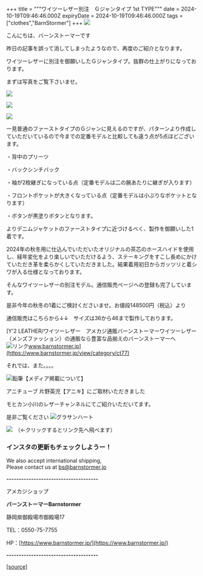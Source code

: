+++
title = """ワイツーレザー別注　Ｇジャンタイプ 1st TYPE"""
date = 2024-10-19T09:46:46.000Z
expiryDate = 2024-10-19T09:46:46.000Z
tags = ["clothes","BarnStormer"]
+++
[![](https://stat.ameba.jp/user_images/20231023/16/barnstormer-go/b2/03/p/o0420015015354743273.png)](https://ameblo.jp/barnstormer-go/entry-12825670498.html)

こんにちは、バーンストーマーです

昨日の記事を誤って消してしまったようなので、再度のご紹介となります。

ワイツーレザーに別注を御願いしたＧジャンタイプ。抜群の仕上がりになっております。

まずは写真をご覧下さいませ。

[![](https://stat.ameba.jp/user_images/20241018/18/barnstormer-go/81/33/j/o0515070015499441657.jpg)](https://stat.ameba.jp/user_images/20241018/18/barnstormer-go/81/33/j/o0515070015499441657.jpg)

[![](https://stat.ameba.jp/user_images/20241018/18/barnstormer-go/d6/d0/j/o0466070015499441670.jpg)](https://stat.ameba.jp/user_images/20241018/18/barnstormer-go/d6/d0/j/o0466070015499441670.jpg)

[![](https://stat.ameba.jp/user_images/20241018/18/barnstormer-go/1c/44/j/o0541070015499441662.jpg)](https://stat.ameba.jp/user_images/20241018/18/barnstormer-go/1c/44/j/o0541070015499441662.jpg)

一見普通のファーストタイプのＧジャンに見えるのですが、パターンより作成していただいているので今までの定番モデルと比較しても違う点が5点ほどございます。

・背中のプリーツ

・バックシンチバック

・袖が2枚継ぎになっている点（定番モデルは二の腕あたりに継ぎが入ります）

・フロントポケットが大きくなっている点（定番モデルは小ぶりなポケットとなります）

・ボタンが黒塗りボタンとなります。

よりデニムジャケットのファーストタイプに近づけるべく、製作を御願いした1着です。

2024年の秋冬用に仕込んでいただいたオリジナルの茶芯のホースハイドを使用し、経年変化をより楽しいでいただけるよう、ステーキングをすこし長めにかけていただき革を柔らかくしていただきました。結果着用初日からガッツリと着シワが入る仕様となっております。

そんなワイツーレザーの別注モデル。通信販売ページへの登録も完了しています。

是非今年の秋冬の1着にご検討くださいませ。お値段148500円（税込）より

通信販売はこちらから↓↓　サイズは36から46まで製作しております。

[Y'2 LEATHER/ワイツーレザー　アメカジ通販バーンストーマーワイツーレザー（メンズファッション）の通販なら豊富な品揃えのバーンストーマーへ![リンク](https://c.stat100.ameba.jp/ameblo/symbols/v3.20.0/svg/gray/editor_link.svg)www.barnstormer.jp](https://www.barnstormer.jp/view/category/ct77)

それでは、また。。。。

![鉛筆](https://stat100.ameba.jp/blog/ucs/img/char/char3/519.png)【メディア掲載について】

アニチューブ 片野英児【アニキ】にご取材いただきました

モヒカン小川のレザーチャンネルにてご紹介いただいてます。

是非ご覧ください ![グラサンハート](https://stat100.ameba.jp/blog/ucs/img/char/char3/148.png)

[![](https://stat.ameba.jp/user_images/20230412/16/barnstormer-go/6a/23/p/o0108010815269242493.png)](https://www.instagram.com/barnstormer_daily/)　（←クリックするとリンク先へ飛べます）

### インスタの更新もチェックしようー！

We also accept international shipping,  
Please contact us at bs@barnstormer.jp

**\-------------------------------------**

アメカジショップ

**バーンストーマーBarnstormer**

静岡県御殿場市御殿場17

TEL：0550-75-7755

HP：[https://www.barnstormer.jp/](https://www.barnstormer.jp/)

**\-------------------------------------**

[[source]](https://ameblo.jp/barnstormer-go/entry-12871871150.html)
